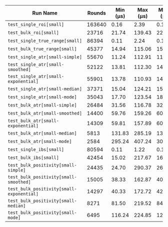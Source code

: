 | Run Name | Rounds | Min (µs) | Max (µs) | Mean (µs) | Median (µs) | Stddev (µs) | Ops/sec |
|----|----|----|----|----|----|----|----|
| `test_single_roi[small]` | 163640 | 0.16 | 2.39 | 0.16 | 0.16 | 0.03 | 6.18e+06 |
| `test_bulk_roi[small]` | 23716 | 21.74 | 139.43 | 22.60 | 22.33 | 2.22 | 4.42e+04 |
| `test_single_true_range[small]` | 86394 | 0.11 | 2.24 | 0.12 | 0.11 | 0.01 | 8.68e+06 |
| `test_bulk_true_range[small]` | 45377 | 14.94 | 115.06 | 15.92 | 15.93 | 1.76 | 6.28e+04 |
| `test_single_atr[small-simple]` | 55670 | 11.24 | 112.91 | 11.52 | 11.46 | 1.32 | 8.68e+04 |
| `test_single_atr[small-smoothed]` | 52122 | 13.81 | 112.30 | 14.20 | 14.13 | 1.48 | 7.04e+04 |
| `test_single_atr[small-exponential]` | 55901 | 13.78 | 110.93 | 14.19 | 14.13 | 1.46 | 7.05e+04 |
| `test_single_atr[small-median]` | 37371 | 15.04 | 124.21 | 15.52 | 15.43 | 1.75 | 6.44e+04 |
| `test_single_atr[small-mode]` | 35043 | 17.70 | 123.54 | 18.96 | 18.89 | 1.70 | 5.28e+04 |
| `test_bulk_atr[small-simple]` | 26484 | 31.56 | 116.78 | 32.65 | 32.49 | 2.21 | 3.06e+04 |
| `test_bulk_atr[small-smoothed]` | 14400 | 59.76 | 159.26 | 60.58 | 60.24 | 3.02 | 1.65e+04 |
| `test_bulk_atr[small-exponential]` | 14309 | 59.81 | 157.89 | 60.65 | 60.28 | 3.06 | 1.65e+04 |
| `test_bulk_atr[small-median]` | 5813 | 131.83 | 285.19 | 134.05 | 133.09 | 5.08 | 7.46e+03 |
| `test_bulk_atr[small-mode]` | 2584 | 295.24 | 407.24 | 300.18 | 298.62 | 7.37 | 3.33e+03 |
| `test_single_ibs[small]` | 80594 | 0.11 | 1.22 | 0.11 | 0.11 | 0.01 | 8.71e+06 |
| `test_bulk_ibs[small]` | 42454 | 15.02 | 217.67 | 16.10 | 16.11 | 1.95 | 6.21e+04 |
| `test_bulk_positivity[small-simple]` | 24435 | 24.70 | 290.37 | 26.04 | 25.80 | 2.93 | 3.84e+04 |
| `test_bulk_positivity[small-smoothed]` | 15005 | 38.33 | 162.87 | 40.32 | 39.89 | 3.87 | 2.48e+04 |
| `test_bulk_positivity[small-exponential]` | 14297 | 40.33 | 172.72 | 42.09 | 41.52 | 4.39 | 2.38e+04 |
| `test_bulk_positivity[small-median]` | 8271 | 81.50 | 219.52 | 84.04 | 83.11 | 5.87 | 1.19e+04 |
| `test_bulk_positivity[small-mode]` | 6495 | 116.24 | 224.85 | 122.02 | 121.02 | 6.63 | 8.20e+03 |
